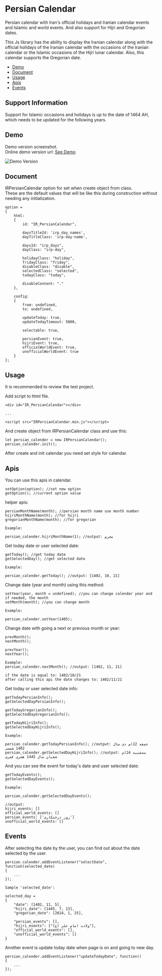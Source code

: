 # **Persian Calendar**
Persian calendar with Iran's official holidays and Iranian calendar events and Islamic and world events. And also support for Hijri and Gregorian dates.

This Js library has the ability to display the Iranian calendar along with the official holidays of the Iranian calendar with the occasions of the Iranian calendar or the Islamic occasions of the Hijri lunar calendar.
Also, this calendar supports the Gregorian date.

 - [Demo](#Demo)
 - [Document](#Document)
 - [Usage](#Usage)
 - [Apis](#Apis)
 - [Events](#Events)

## **Support Information**

Support for Islamic occasions and holidays is up to the date of 1464 AH, which needs to be updated for the following years.


## **Demo**

Demo version screenshot. \
Online demo version url: [See Demo](https://codepen.io/mohamadhpp/pen/zYbKVzq)

![Demo Version](Screenshot.jpg)


## **Document**

IRPersianCalendar option for set when create object from class. \
These are the default values that will be like this during construction without needing any initialization.

```
option =
{
    html:
    {
        id: "IR_PersianCalendar",

        daysTitleId: 'irp_day_names',
        dayTitleClass: 'irp-day-name',

        daysId: "irp_days",
        dayClass: "irp-day",

        holidayClass: "holiday",
        fridayClass: "friday",
        disableClass: "disable",
        selectedClass: "selected",
        todayClass: "today",

        disableContent: "."
    },

    config:
    {
        from: undefined,
        to: undefined,

        updateToday: true,
        updateTodayTimeout: 5000,

        selectable: true,

        persianEvent: true,
        hijriEvent: true,
        officialWorldEvent: true,
        unofficialWorldEvent: true
    }
};
```
## **Usage**

It is recommended to review the test project.

Add script to html file.

```
<div id="IR_PersianCalendar"></div>

...

<script src="IRPersianCalendar.min.js"></script>
```
    
And create object from IRPersianCalendar class and use this:

```
let persian_calender = new IRPersianCalendar();
persian_calender.init();
```

After create and init calendar you need set style for calendar.
## **Apis**

You can use this apis in calendar.

```
setOption(option); //set new option
getOption(); //current option value
```

helper apis:

```
persianMonthName(month); //persian month name use month number
hijriMonthName(month); //for hijri
gregorianMonthName(month); //for gregorian

Example:

persian_calender.hijriMonthName(1); //output: محرم
```

Get today date or user selected date:

```
getToday(); //get today date
getSelectedDay(); //get selected date

Example:

persian_calender.getToday(); //output: [1402, 10, 21]
```

Change date (year and month) using this method:

```
setYear(year, month = undefined); //you can change calendar year and if needed, the month 
setMonth(month); //you can change month

Example: 

persian_calender.setYear(1405);
```

Change date with going a next or previous month or year:

```
prevMonth();
nextMonth();

prevYear();
nextYear();

Example:
persian_calender.nextMonth(); //output: [1402, 11, 21]

if the date is equal to: 1402/10/21
after calling this api the date changes to: 1402/11/21
```

Get today or user selected date info:

```
getTodayPersianInfo();
getSelectedDayPersianInfo();

getTodayGregorianInfo();
getSelectedDayGregorianInfo();

getTodayHijriInfo();
getSelectedDayHijriInfo();

Example:

persian_calender.getTodayPersianInfo(); //output: جمعه 22ام دی سال 1402 شمسی
persian_calender.getSelectedDayHijriInfo(); //output: سه‌شنبه 24ام شعبان سال 1445 هجری قمری
```

And you can see the event for today's date and user selected date:

```
getTodayEvents();
getSelectedDayEvents();

Example: 

persian_calender.getSelectedDayEvents();

//output:
hijri_events: []
official_world_events: []
persian_events: ['روز درختکاری']
unofficial_world_events: []
```


## **Events**
After selecting the date by the user, you can find out about the date selected by the user.

```
persian_calender.addEventListener("selectDate", function(selected_date)
{
	...
});

Sample 'selected_date':

selected_day = 
{
    "date": [1402, 11, 5],
    "hijri_date": [1445, 7, 13],
    "gregorian_date": [2024, 1, 25],

    "persian_events": [],
    "hijri_events": ["ولادت امام علی (ع)"],
    "official_world_events": [],
    "unofficial_world_events": []
}
```

Another event is update today date when page is on and going to new day.


```
persian_calender.addEventListener("updateTodayDate", function()
{
	...
});
```
